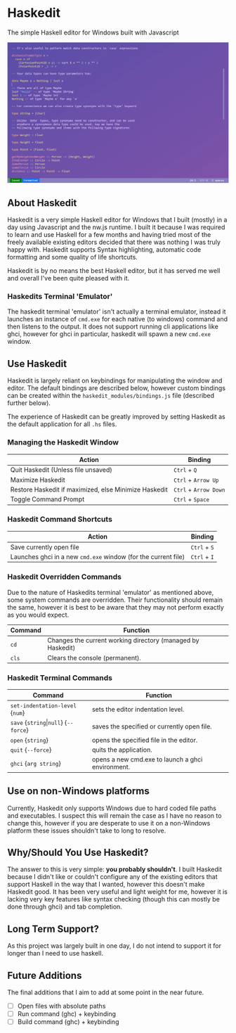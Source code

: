 # Haskedit

The simple Haskell editor for Windows built with Javascript

![Haskedit Interface](docs/haskedit.webp)

## About Haskedit

Haskedit is a very simple Haskell editor for Windows that I built (mostly) in a day using Javascript and the nw.js runtime. I built it because I was 
required to learn and use Haskell for a few months and having tried most of the freely available existing editors decided that there was nothing I
was truly happy with. Haskedit supports Syntax highlighting, automatic code formatting and some quality of life shortcuts.

Haskedit is by no means the best Haskell editor, but it has served me well and overall I've been quite pleased with it.

### Haskedits Terminal 'Emulator'

The haskedit terminal 'emulator' isn't actually a terminal emulator, instead it launches an instance of `cmd.exe` for each native (to windows) command and then listens to
the output. It does not support running cli applications like ghci, however for ghci in particular, haskedit will spawn a new `cmd.exe` window.

## Use Haskedit

Haskedit is largely reliant on keybindings for manipulating the window and editor. The default bindings are described below, however custom bindings can be created within
the `haskedit_modules/bindings.js` file (described further below).

The experience of Haskedit can be greatly improved by setting Haskedit as the default application for all `.hs` files.

### Managing the Haskedit Window

| Action                                                | Binding               |
|-------------------------------------------------------|-----------------------|
| Quit Haskedit (Unless file unsaved)                   | `Ctrl` + `Q`          |
| Maximize Haskedit                                     | `Ctrl` + `Arrow Up`   |
| Restore Haskedit if maximized, else Minimize Haskedit | `Ctrl` + `Arrow Down` |
| Toggle Command Prompt                                 | `Ctrl` + `Space`      |

### Haskedit Command Shortcuts

| Action                                                         | Binding      |
|----------------------------------------------------------------|--------------|
| Save currently open file                                       | `Ctrl` + `S` |
| Launches ghci in a new `cmd.exe` window (for the current file) | `Ctrl` + `I` |

### Haskedit Overridden Commands

Due to the nature of Haskedits terminal 'emulator' as mentioned above, some system commands are overridden. Their functionality should remain the same,
however it is best to be aware that they may not perform exactly as you would expect.

| Command | Function                                                    |
|---------|-------------------------------------------------------------|
| `cd`    | Changes the current working directory (managed by Haskedit) |
| `cls`   | Clears the console (permanent).                             |

### Haskedit Terminal Commands

| Command                               | Function                                          |
|---------------------------------------|---------------------------------------------------|
| `set-indentation-level` {`num`}       | sets the editor indentation level.                |                                  
| `save` {`string`\|`null`} {`--force`} | saves the specified or currently open file.       |
| `open` {`string`}                     | opens the specified file in the editor.           |                                  
| `quit` {`--force`}                    | quits the application.                            |                                  
| `ghci` {`arg string`}                 | opens a new cmd.exe to launch a ghci environment. |          

## Use on non-Windows platforms

Currently, Haskedit only supports Windows due to hard coded file paths and executables. I suspect this will remain the case as I have no reason
to change this, however if you are desperate to use it on a non-Windows platform these issues shouldn't take to long to resolve.

## Why/Should You Use Haskedit?

The answer to this is very simple: **you probably shouldn't**. I built Haskedit because I didn't like or couldn't configure any of the existing
editors that support Haskell in the way that I wanted, however this doesn't make Haskedit good. It has been very useful and light weight for me,
however it is lacking very key features like syntax checking (though this can mostly be done through ghci) and tab completion.

## Long Term Support?

As this project was largely built in one day, I do not intend to support it for longer than I need to use haskell.

## Future Additions

The final additions that I aim to add at some point in the near future.

- [ ] Open files with absolute paths
- [ ] Run command (ghc) + keybinding
- [ ] Build command (ghc) + keybinding